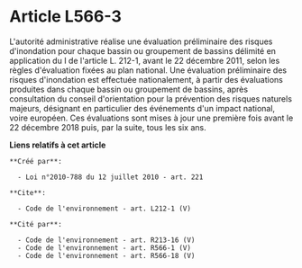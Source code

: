 # Article L566-3

L'autorité administrative réalise une évaluation préliminaire des risques d'inondation pour chaque bassin ou groupement de
bassins délimité en application du I de l'article L. 212-1, avant le 22 décembre 2011, selon les règles d'évaluation fixées
au plan national. Une évaluation préliminaire des risques d'inondation est effectuée nationalement, à partir des évaluations
produites dans chaque bassin ou groupement de bassins, après consultation du conseil d'orientation pour la prévention des
risques naturels majeurs, désignant en particulier des événements d'un impact national, voire européen. Ces évaluations sont
mises à jour une première fois avant le 22 décembre 2018 puis, par la suite, tous les six ans.

**Liens relatifs à cet article**

	**Créé par**:

	  - Loi n°2010-788 du 12 juillet 2010 - art. 221

	**Cite**:

	  - Code de l'environnement - art. L212-1 (V)

	**Cité par**:

	  - Code de l'environnement - art. R213-16 (V)
	  - Code de l'environnement - art. R566-1 (V)
	  - Code de l'environnement - art. R566-18 (V)

